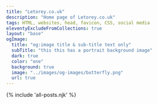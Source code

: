 ```yaml
---
title: "Letorey.co.uk"
description: "Home page of Letorey.co.uk"
tags: HTML, websites, head, favicon, CSS, social media
eleventyExcludeFromCollections: true
layout: "base"
ogImage:
  title: "og:image title & sub-title text only"
  subTitle: "this this has a portrait background image"
  dark: true
  color: "one"
  background: true
  image: "../images/og-images/butterfly.png"
  url: true
---
```


{% include 'all-posts.njk' %}
